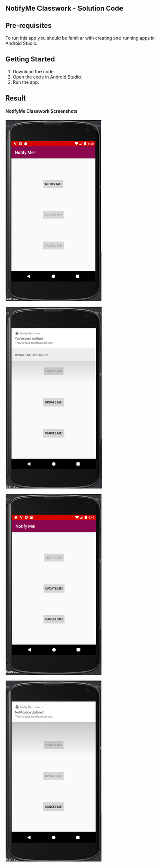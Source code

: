 
## NotifyMe Classwork - Solution Code


## Pre-requisites
To run this app you should be familiar with creating and running apps in Android Studio.

## Getting Started

1. Download the code.
2. Open the code in Android Studio.
3. Run the app.


## Result

#### NotifyMe Classwork Screenshots

![](NotifyMe1.png)


![](NotifyMe2.png)


![](NotifyMe3.png)

![](NotifyMe4.png)
